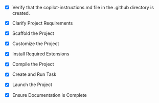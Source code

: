 <!-- Use this file to provide workspace-specific custom instructions to Copilot. For more details, visit https://code.visualstudio.com/docs/copilot/copilot-customization#_use-a-githubcopilotinstructionsmd-file -->
- [x] Verify that the copilot-instructions.md file in the .github directory is created.

- [x] Clarify Project Requirements
	<!-- Vue.js financial account tracking website specified by user -->

- [x] Scaffold the Project
	<!-- Vue.js project scaffolded using Vite template -->

- [x] Customize the Project
	<!-- Financial tracking app with Dashboard, Account Manager, and Monthly Entry views created -->

- [x] Install Required Extensions
	<!-- No additional extensions needed -->

- [x] Compile the Project
	<!-- Project compiles successfully with no errors -->

- [x] Create and Run Task
	<!-- Development server started successfully on localhost:5173 -->

- [x] Launch the Project
	<!-- Project launched successfully and running on http://localhost:5173/ -->

- [x] Ensure Documentation is Complete
	<!-- README.md updated with project information -->

